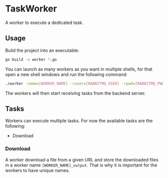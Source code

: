 # TaskWorker

A worker to execute a dedicated task.

## Usage

Build the project into an executable:

```sh
go build -o worker *.go
```

You can launch as many workers as you want in multiple shells, for that open a new shell windows and run the following command:

```sh
./worker -name=[WORKER_NAME] -ruser=[RABBITMQ_USER] -rpwd=[RABBITMQ_PWD] -rhost=[RABBITMQ_HOSTNAME] -rport=[RABBITMQ_PORT]
```

The workers will then start receiving tasks from the backend server.

## Tasks

Workers can execute multiple tasks. For now the available tasks are the following:

- Download

### Download

A worker download a file from a given URL and store the downloaded files in a worker name `[WORKER_NAME]_output`. That is why it is important for the workers to have unique names.
